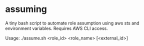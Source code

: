 # assuming
A tiny bash script to automate role assumption using aws sts and environment variables. Requires AWS CLI access.

Usage: ./assume.sh <role_id> <role_name> [<external_id>]
